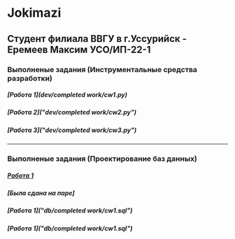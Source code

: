 # Jokimazi

## Студент филиала ВВГУ в г.Уссурийск - Еремеев Максим УСО/ИП-22-1

### Выполненые задания (Инструментальные средства разработки)

##### [Работа 1](dev/completed work/cw1.py)

##### [Работа 2]("dev/completed work/cw2.py")

##### [Работа 3]("dev/completed work/cw3.py")

---

### Выполненые задания (Проектирование баз данных)

##### [Работа 1]()
##### [Была сдана на паре]

##### [Работа 1]("db/completed work/cw1.sql")

##### [Работа 1]("db/completed work/cw1.sql")